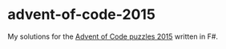 # advent-of-code-2015

My solutions for the [Advent of Code puzzles 2015](http://adventofcode.com/2015) written in F#.
